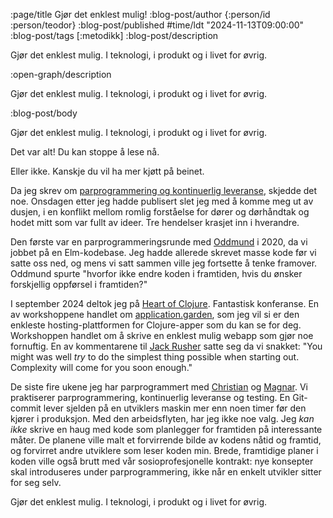 :page/title Gjør det enklest mulig!
:blog-post/author {:person/id :person/teodor}
:blog-post/published #time/ldt "2024-11-13T09:00:00"
:blog-post/tags [:metodikk]
:blog-post/description

Gjør det enklest mulig.
I teknologi, i produkt og i livet for øvrig.

:open-graph/description

Gjør det enklest mulig.
I teknologi, i produkt og i livet for øvrig.

:blog-post/body

Gjør det enklest mulig.
I teknologi, i produkt og i livet for øvrig.

Det var alt!
Du kan stoppe å lese nå.

Eller ikke.
Kanskje du vil ha mer kjøtt på beinet.

Da jeg skrev om [parprogrammering og kontinuerlig leveranse], skjedde det noe.
Onsdagen etter jeg hadde publisert slet jeg med å komme meg ut av dusjen, i en konflikt mellom romlig forståelse for dører og dørhåndtak og hodet mitt som var fullt av ideer.
Tre hendelser krasjet inn i hverandre.

Den første var en parprogrammeringsrunde med [Oddmund] i 2020, da vi jobbet på en Elm-kodebase.
Jeg hadde allerede skrevet masse kode før vi satte oss ned, og mens vi satt sammen ville jeg fortsette å tenke framover.
Oddmund spurte "hvorfor ikke endre koden i framtiden, hvis du ønsker forskjellig oppførsel i framtiden?"

[parprogrammering og kontinuerlig leveranse]: /to-uker-parprogrammering-og-kontinuerlig-leveranse/

I september 2024 deltok jeg på [Heart of Clojure].
Fantastisk konferanse.
En av workshoppene handlet om [application.garden], som jeg vil si er den enkleste hosting-plattformen for Clojure-apper som du kan se for deg.
Workshoppen handlet om å skrive en enklest mulig webapp som gjør noe fornuftig.
En av kommentarene til [Jack Rusher] satte seg da vi snakket:
"You might was well _try_ to do the simplest thing possible when starting out.
 Complexity will come for you soon enough."

De siste fire ukene jeg har parprogrammert med [Christian] og [Magnar].
Vi praktiserer parprogrammering, kontinuerlig leveranse og testing.
En Git-commit lever sjelden på en utviklers maskin mer enn noen timer før den kjører i produksjon.
Med den arbeidsflyten, har jeg ikke noe valg.
Jeg _kan ikke_ skrive en haug med kode som planlegger for framtiden på interessante måter.
De planene ville malt et forvirrende bilde av kodens nåtid og framtid, og forvirret andre utviklere som leser koden min.
Brede, framtidige planer i koden ville også brutt med vår sosioprofesjonelle kontrakt: nye konsepter skal introduseres under parprogrammering, ikke når en enkelt utvikler sitter for seg selv.

Gjør det enklest mulig.
I teknologi, i produkt og i livet for øvrig.

[Oddmund]: https://github.com/jraregris/
[Heart of Clojure]: https://heartofclojure.eu
[application.garden]: https://application.garden
[Jack Rusher]: https://jackrusher.com/
[Christian]: https://cjohansen.no/
[Magnar]: https://magnars.com/



